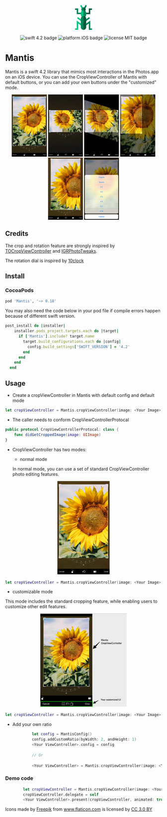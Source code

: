 <p align="center">
    <img src="logo.png" height="80" max-width="90%" alt="Mantis" />
</p>

<p align="center">
    <img src="https://img.shields.io/badge/swift-4.2-orange.svg" alt="swift 4.2 badge" />
    <img src="https://img.shields.io/badge/platform-iOS-lightgrey.svg" alt="platform iOS badge" />
    <img src="https://img.shields.io/badge/license-MIT-black.svg" alt="license MIT badge" />   
</p>

# Mantis

   Mantis is a swift 4.2 library that mimics most interactions in the Photos.app on an iOS device. You can use the  CropViewController of Mantis with default buttons, or you can add your own buttons under the "customized" mode. 
   
<p align="center">
    <img src="Images/p1.png" height="200" alt="Mantis" />
    <img src="Images/p2.png" height="200" alt="Mantis" />
    <img src="Images/p3.png" height="200" alt="Mantis" />
    <img src="Images/p4.png" height="200" alt="Mantis" />
    <img src="Images/p5.png" height="200" alt="Mantis" />
    <img src="Images/p6.png" height="200" alt="Mantis" />
</p>

## Credits
The crop and rotation feature are strongly inspired by [TOCropViewController](https://github.com/TimOliver/TOCropViewController) and [IGRPhotoTweaks](https://github.com/IGRSoft/IGRPhotoTweaks).

The rotation dial is inspired by [10clock](https://github.com/joedaniels29/10Clock)

## Install

### CocoaPods

```ruby
pod 'Mantis', '~> 0.18'
```

You may also need the code below in your pod file if compile errors happen because of different swift version.

```ruby
post_install do |installer|
    installer.pods_project.targets.each do |target|
      if ['Mantis'].include? target.name
        target.build_configurations.each do |config|
          config.build_settings['SWIFT_VERSION'] = '4.2'
        end
      end
    end
  end
```

## Usage

* Create a cropViewController in Mantis with default config and default mode

```swift
let cropViewController = Mantis.cropViewController(image: <Your Image>)
```

* The caller needs to conform CropViewControllerProtocal
```swift
public protocol CropViewControllerProtocal: class {
    func didGetCroppedImage(image: UIImage)
}
```

* CropViewController has two modes:

  * normal mode

  In normal mode, you can use a set of standard CropViewController photo editing features.
<p align="center">
    <img src="Images/Screen Shot.png" height="300" alt="Mantis" />
</p>

```swift
let cropViewController = Mantis.cropViewController(image: <Your Image>, mode = .normal)
```

  * customizable mode
  
  This mode includes the standard cropping feature, while enabling users to customize other edit features.

<p align="center">
    <img src="Images/customizable.jpg" height="300" alt="Mantis" />
</p>

```swift
let cropViewController = Mantis.cropViewController(image: <Your Image>, mode = .customizable)
```

* Add your own ratio
```swift
            let config = MantisConfig()
            config.addCustomRatio(byWidth: 2, andHeight: 1)
            <Your ViewController>.config = config
            
            // Or
            
            <Your ViewController> = Mantis.cropViewController(image: <Your Image>, config: config)
```

### Demo code

```swift
        let cropViewController = Mantis.cropViewController(image: <Your Image>, mode: .normal)
        cropViewController.delegate = self
        <Your ViewController>.present(cropViewController, animated: true)
```

<div>Icons made by <a href="https://www.freepik.com" title="Freepik">Freepik</a> from <a href="https://www.flaticon.com/" title="Flaticon">www.flaticon.com</a> is licensed by <a href="http://creativecommons.org/licenses/by/3.0/" title="Creative Commons BY 3.0" target="_blank">CC 3.0 BY</a></div>


